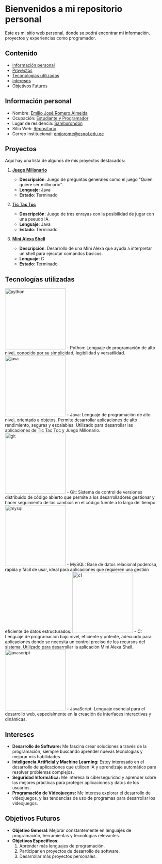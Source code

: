 # Bienvenidos a mi repositorio personal

Este es mi sitio web personal, donde se podrá encontrar mi información, proyectos y experiencias
como programador.

## Contenido
* [Información personal](#información-personal)
* [Proyectos](#proyectos)
* [Teconologías utilizadas](#tecnologías-utilizadas)
* [Intereses](#intereses)
* [Objetivos Futuros](#objetivos-futuros)

## Información personal
* Nombre: [Emilio José Romero Almeida]()
* Ocupación: [Estudiante y Programador]()
* Lugar de residencia: [Samborondón]()
* Sitio Web: [Repositorio](https://github.com/emjorome/emjorome.git)
* Correo Institucional: [emjorome@espol.edu.ec]()

## Proyectos

Aquí hay una lista de algunos de mis proyectos destacados:

1. **[Juego Millonario](https://github.com/Issac-Maza/POO-P3-G10-Parcial2.git)**
   - **Descripción**: Juego de preguntas generales como el juego "Quien quiere ser millonario".
   - **Lenguaje**: Java
   - **Estado**: Terminado

2. **[Tic Tac Toc](https://github.com/PieroPazmino/Grupo_11.git)**
   - **Descripción**: Juego de tres enrayas con la posibilidad de jugar con una pseudo IA.
   - **Lenguaje**: Java
   - **Estado**: Terminado

3. **[Mini Alexa Shell](https://github.com/rafariva-classroom/tarea06-alexa-emjorome.git)**
   - **Descripción**: Desarrollo de una Mini Alexa que ayuda a interpretar un shell para ejecutar comandos básicos.
   - **Lenguaje**: C
   - **Estado**: Terminado

## Tecnologías utilizadas
<img src="https://www.svgrepo.com/show/452091/python.svg" height="200" width="200" id="python" alt="python">
- Python: Lenguaje de programación de alto nivel, conocido por su simplicidad, legibilidad y versatilidad. 
<img src="https://www.svgrepo.com/show/452234/java.svg" height="200" width="200" id="java" alt="java">
- Java: Lenguaje de programación de alto nivel, orientado a objetos. Permite desarrollar aplicaciones de alto rendimiento, seguras y escalables. Utilizado para desarrollar las aplicaciones de Tic Tac Toc y Juego Millonario.
<img src="https://www.svgrepo.com/show/452210/git.svg" height="200" width="200" id="git" alt="git">
- Git: Sistema de control de versiones distribuido de código abierto que permite a los desarrolladores gestionar y hacer seguimiento de los cambios en el código fuente a lo largo del tiempo.
<img src="https://www.svgrepo.com/show/331761/sql-database-sql-azure.svg" height="200" width="200" id="mysql" alt="mysql">
- MySQL: Base de datos relacional poderosa, rápida y fácil de usar, ideal para aplicaciones que requieren una gestión eficiente de datos estructurados. 
<img src="https://cdn.worldvectorlogo.com/logos/c-1.svg" height="200" width="200" id="c1" alt="c1">
- C: Lenguaje de programación bajo nivel, eficiente y potente, adecuado para aplicaciones donde se necesita un control preciso de los recursos del sistema. Utilizado para desarrollar la aplicación Mini Alexa Shell.
<img src="https://www.svgrepo.com/show/353925/javascript.svg" height="200" width="200" id="javascript" alt="javascript">
- JavaScript: Lenguaje esencial para el desarrollo web, especialmente en la creación de interfaces interactivas y dinámicas.

## Intereses
* **Desarrollo de Software:** Me fascina crear soluciones a través de la programación, siempre buscando aprender nuevas tecnologías y mejorar mis habilidades.
* **Inteligencia Artificial y Machine Learning:** Estoy interesado en el desarrollo de aplicaciones que utilicen IA y aprendizaje automático para resolver problemas complejos.
* **Seguridad Informática:** Me interesa la ciberseguridad y aprender sobre las mejores prácticas para proteger aplicaciones y datos de los usuarios.
* **Programación de Videojuegos:** Me interesa explorar el desarrollo de videojuegos, y las tendencias de uso de programas para desarrollar los videojuegos.

## Objetivos Futuros
- **Objetivo General**: Mejorar constantemente en lenguajes de programación, herramientas y tecnologías relevantes.
- **Objetivos Específicos**:
   1. Aprender más lenguajes de programación.
   2. Participar en proyectos de desarrollo de software.
   3. Desarrollar más proyectos personales.
